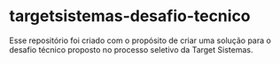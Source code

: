 # targetsistemas-desafio-tecnico

Esse repositório foi criado com o propósito de criar uma solução para o desafio técnico proposto no processo seletivo da Target Sistemas.
